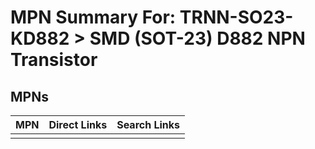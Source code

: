 



# MPN Summary For: TRNN-SO23-KD882 > SMD (SOT-23) D882 NPN Transistor

## MPNs
  

|MPN|Direct Links|Search Links|
| :--- | :--- | :--- |
||||
